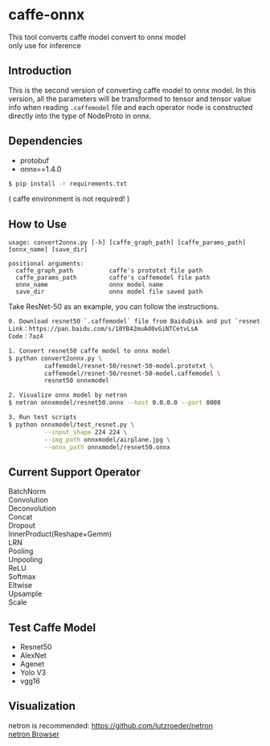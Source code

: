 # caffe-onnx
This tool converts caffe model convert to onnx model  
only use for inference

## Introduction  
This is the second version of converting caffe model to onnx model. In this version, all the parameters will be transformed to tensor and tensor value info when reading `.caffemodel` file and each operator node is constructed directly into the type of NodeProto in onnx.


## Dependencies  
- protobuf  
- onnx==1.4.0    

```bash
$ pip install -r requirements.txt
```

( caffe environment is not required! )

## How to Use  
```
usage: convert2onnx.py [-h] [caffe_graph_path] [caffe_params_path] [onnx_name] [save_dir]

positional arguments:
  caffe_graph_path          caffe's prototxt file path
  caffe_params_path         caffe's caffemodel file path
  onnx_name                 onnx model name
  save_dir                  onnx model file saved path
```  

Take ResNet-50 as an example, you can follow the instructions.
```bash
0. Download resnet50 `.caffemodel` file from BaiduDisk and put `resnet-50-model.caffemodel` to ./caffemodel/resnet-50/
Link：https://pan.baidu.com/s/10YB42muAd0vGiNTCetvLsA 
Code：7az4 

1. Convert resnet50 caffe model to onnx model
$ python convert2onnx.py \
          caffemodel/resnet-50/resnet-50-model.prototxt \
          caffemodel/resnet-50/resnet-50-model.caffemodel \
          resnet50 onnxmodel

2. Visualize onnx model by netron
$ netron onnxmodel/resnet50.onnx --host 0.0.0.0 --port 8008

3. Run test scripts
$ python onnxmodel/test_resnet.py \
          --input_shape 224 224 \
          --img_path onnxmodel/airplane.jpg \
          --onnx_path onnxmodel/resnet50.onnx
```


## Current Support Operator  
BatchNorm  
Convolution  
Deconvolution  
Concat  
Dropout  
InnerProduct(Reshape+Gemm)  
LRN  
Pooling  
Unpooling  
ReLU  
Softmax  
Eltwise  
Upsample  
Scale  


## Test Caffe Model  
- Resnet50  
- AlexNet  
- Agenet  
- Yolo V3  
- vgg16  


## Visualization  
netron is recommended: https://github.com/lutzroeder/netron  
[netron Browser](https://lutzroeder.github.io/netron/)




